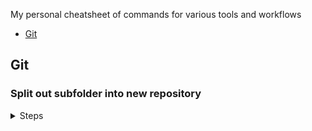 My personal cheatsheet of commands for various tools and workflows

- [Git](#git)

## Git

### Split out subfolder into new repository

<details>
  <summary>Steps</summary>

  - *Be sure you are inside the original repo*
    ```sh
    cd <orignal_repository>
    ```

  - Set local variables for use

    ```sh
    username=tobyvin-cs340
    subdir=src/Plotter
    newrepo="$(basename $subdir)"
    oldrepo="$(pwd)"
    ```

  - Create a new branch containing only the subdir using `git subtree`

    ```sh
    git subtree split -P $subdir -b $newrepo
    ```

  - Create a temp git repo and pull in the newly created branch

    ```sh
    cd $(mktemp -d)

    git init && git pull $oldrepo $newrepo
    ```

  - Copy over the git artifacts from original repo's root directory

    ```sh
    cp $oldrepo/.gitignore ./
    cp $oldrepo/.gitattributes ./
    ```

  - Commit changes

    ```sh
    git add -A && git commit -m "split out $newrepo into submodule"
    ```

  - Create the repository on a remote (github) and push  

    ```sh
    gh repo create $username/$newrepo
    git push -u origin master
    ```

  - Switch back into the original repository

    ```sh
    cd $oldrepo
    ```

  - Remove the subdir from git and the filesystem

    ```sh
    git rm -rf $subdir
    rm -rf $subdir
    ```

  - Add the newly created remote repository as a submodule at the subdir's path

    ```sh
    git submodule add git@github.com:$username/$newrepo $subdir
    git submodule update --init --recursive
    ```

  - Commit the changes to the original repository and push to remote

    ```sh
    git commit -m "split out $newrepo into submodule"
    git push -u origin master
    ```
</details>